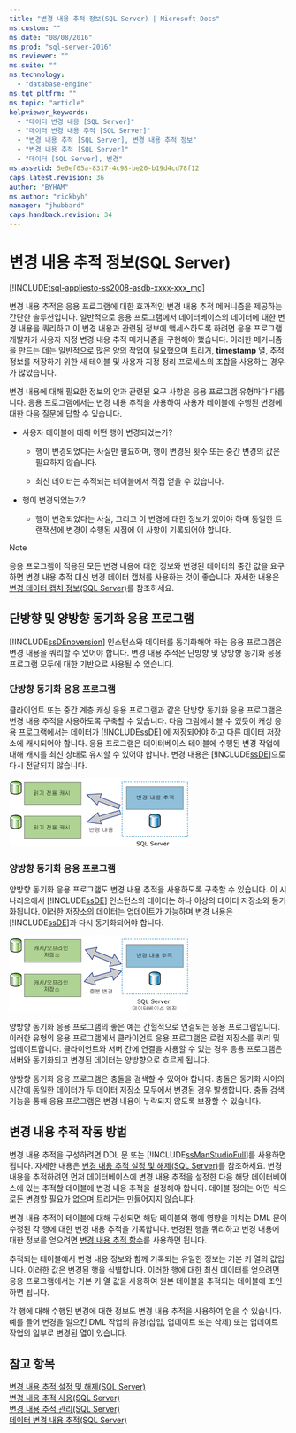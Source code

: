 ```yaml
---
title: "변경 내용 추적 정보(SQL Server) | Microsoft Docs"
ms.custom: ""
ms.date: "08/08/2016"
ms.prod: "sql-server-2016"
ms.reviewer: ""
ms.suite: ""
ms.technology: 
  - "database-engine"
ms.tgt_pltfrm: ""
ms.topic: "article"
helpviewer_keywords: 
  - "데이터 변경 내용 [SQL Server]"
  - "데이터 변경 내용 추적 [SQL Server]"
  - "변경 내용 추적 [SQL Server], 변경 내용 추적 정보"
  - "변경 내용 추적 [SQL Server]"
  - "데이터 [SQL Server], 변경"
ms.assetid: 5e0ef05a-8317-4c98-be20-b19d4cd78f12
caps.latest.revision: 36
author: "BYHAM"
ms.author: "rickbyh"
manager: "jhubbard"
caps.handback.revision: 34
---
```

# 변경 내용 추적 정보(SQL Server)
[!INCLUDE[tsql-appliesto-ss2008-asdb-xxxx-xxx_md](../../includes/tsql-appliesto-ss2008-asdb-xxxx-xxx-md.md)]

  변경 내용 추적은 응용 프로그램에 대한 효과적인 변경 내용 추적 메커니즘을 제공하는 간단한 솔루션입니다. 일반적으로 응용 프로그램에서 데이터베이스의 데이터에 대한 변경 내용을 쿼리하고 이 변경 내용과 관련된 정보에 액세스하도록 하려면 응용 프로그램 개발자가 사용자 지정 변경 내용 추적 메커니즘을 구현해야 했습니다. 이러한 메커니즘을 만드는 데는 일반적으로 많은 양의 작업이 필요했으며 트리거, **timestamp** 열, 추적 정보를 저장하기 위한 새 테이블 및 사용자 지정 정리 프로세스의 조합을 사용하는 경우가 많았습니다.  
  
 변경 내용에 대해 필요한 정보의 양과 관련된 요구 사항은 응용 프로그램 유형마다 다릅니다. 응용 프로그램에서는 변경 내용 추적을 사용하여 사용자 테이블에 수행된 변경에 대한 다음 질문에 답할 수 있습니다.  
  
-   사용자 테이블에 대해 어떤 행이 변경되었는가?  
  
    -   행이 변경되었다는 사실만 필요하며, 행이 변경된 횟수 또는 중간 변경의 값은 필요하지 않습니다.  
  
    -   최신 데이터는 추적되는 테이블에서 직접 얻을 수 있습니다.  
  
-   행이 변경되었는가?  
  
    -   행이 변경되었다는 사실, 그리고 이 변경에 대한 정보가 있어야 하며 동일한 트랜잭션에 변경이 수행된 시점에 이 사항이 기록되어야 합니다.  
  
> [!NOTE]  
>  응용 프로그램이 적용된 모든 변경 내용에 대한 정보와 변경된 데이터의 중간 값을 요구하면 변경 내용 추적 대신 변경 데이터 캡처를 사용하는 것이 좋습니다. 자세한 내용은 [변경 데이터 캡처 정보&#40;SQL Server&#41;](../../relational-databases/track-changes/about-change-data-capture-sql-server.md)를 참조하세요.  
  
## 단방향 및 양방향 동기화 응용 프로그램  
 [!INCLUDE[ssDEnoversion](../../includes/ssdenoversion-md.md)] 인스턴스와 데이터를 동기화해야 하는 응용 프로그램은 변경 내용을 쿼리할 수 있어야 합니다. 변경 내용 추적은 단방향 및 양방향 동기화 응용 프로그램 모두에 대한 기반으로 사용될 수 있습니다.  
  
### 단방향 동기화 응용 프로그램  
 클라이언트 또는 중간 계층 캐싱 응용 프로그램과 같은 단방향 동기화 응용 프로그램은 변경 내용 추적을 사용하도록 구축할 수 있습니다.  다음 그림에서 볼 수 있듯이 캐싱 응용 프로그램에서는 데이터가 [!INCLUDE[ssDE](../../includes/ssde-md.md)] 에 저장되어야 하고 다른 데이터 저장소에 캐시되어야 합니다. 응용 프로그램은 데이터베이스 테이블에 수행된 변경 작업에 대해 캐시를 최신 상태로 유지할 수 있어야 합니다. 변경 내용은 [!INCLUDE[ssDE](../../includes/ssde-md.md)]으로 다시 전달되지 않습니다.  
  
 ![단방향 동기화 응용 프로그램 표시](../../relational-databases/track-changes/media/one-waysync.gif "단방향 동기화 응용 프로그램 표시")  
  
### 양방향 동기화 응용 프로그램  
 양방향 동기화 응용 프로그램도 변경 내용 추적을 사용하도록 구축할 수 있습니다. 이 시나리오에서 [!INCLUDE[ssDE](../../includes/ssde-md.md)] 인스턴스의 데이터는 하나 이상의 데이터 저장소와 동기화됩니다. 이러한 저장소의 데이터는 업데이트가 가능하며 변경 내용은 [!INCLUDE[ssDE](../../includes/ssde-md.md)]과 다시 동기화되어야 합니다.  
  
 ![양방향 동기화 응용 프로그램 표시](../../relational-databases/track-changes/media/two-waysync.gif "양방향 동기화 응용 프로그램 표시")  
  
 양방향 동기화 응용 프로그램의 좋은 예는 간헐적으로 연결되는 응용 프로그램입니다. 이러한 유형의 응용 프로그램에서 클라이언트 응용 프로그램은 로컬 저장소를 쿼리 및 업데이트합니다. 클라이언트와 서버 간에 연결을 사용할 수 있는 경우 응용 프로그램은 서버와 동기화되고 변경된 데이터는 양방향으로 흐르게 됩니다.  
  
 양방향 동기화 응용 프로그램은 충돌을 검색할 수 있어야 합니다. 충돌은 동기화 사이의 시간에 동일한 데이터가 두 데이터 저장소 모두에서 변경된 경우 발생합니다. 충돌 검색 기능을 통해 응용 프로그램은 변경 내용이 누락되지 않도록 보장할 수 있습니다.  
  
## 변경 내용 추적 작동 방법  
 변경 내용 추적을 구성하려면 DDL 문 또는 [!INCLUDE[ssManStudioFull](../../includes/ssmanstudiofull-md.md)]를 사용하면 됩니다. 자세한 내용은 [변경 내용 추적 설정 및 해제&#40;SQL Server&#41;](../../relational-databases/track-changes/enable-and-disable-change-tracking-sql-server.md)를 참조하세요. 변경 내용을 추적하려면 먼저 데이터베이스에 변경 내용 추적을 설정한 다음 해당 데이터베이스에 있는 추적할 테이블에 변경 내용 추적을 설정해야 합니다. 테이블 정의는 어떤 식으로든 변경할 필요가 없으며 트리거는 만들어지지 않습니다.  
  
 변경 내용 추적이 테이블에 대해 구성되면 해당 테이블의 행에 영향을 미치는 DML 문이 수정된 각 행에 대한 변경 내용 추적을 기록합니다. 변경된 행을 쿼리하고 변경 내용에 대한 정보를 얻으려면 [변경 내용 추적 함수](../../relational-databases/system-functions/change-tracking-functions-transact-sql.md)를 사용하면 됩니다.  
  
 추적되는 테이블에서 변경 내용 정보와 함께 기록되는 유일한 정보는 기본 키 열의 값입니다. 이러한 값은 변경된 행을 식별합니다. 이러한 행에 대한 최신 데이터를 얻으려면 응용 프로그램에서는 기본 키 열 값을 사용하여 원본 테이블을 추적되는 테이블에 조인하면 됩니다.  
  
 각 행에 대해 수행된 변경에 대한 정보도 변경 내용 추적을 사용하여 얻을 수 있습니다. 예를 들어 변경을 일으킨 DML 작업의 유형(삽입, 업데이트 또는 삭제) 또는 업데이트 작업의 일부로 변경된 열이 있습니다.  
  
## 참고 항목  
 [변경 내용 추적 설정 및 해제&#40;SQL Server&#41;](../../relational-databases/track-changes/enable-and-disable-change-tracking-sql-server.md)   
 [변경 내용 추적 사용&#40;SQL Server&#41;](../../relational-databases/track-changes/work-with-change-tracking-sql-server.md)   
 [변경 내용 추적 관리&#40;SQL Server&#41;](../../relational-databases/track-changes/manage-change-tracking-sql-server.md)   
 [데이터 변경 내용 추적&#40;SQL Server&#41;](../../relational-databases/track-changes/track-data-changes-sql-server.md)  
  
  